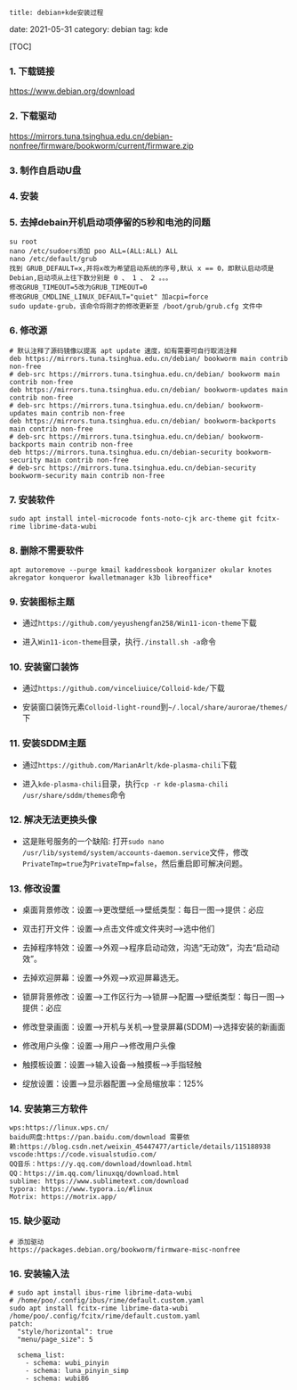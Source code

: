 	title: debian+kde安装过程
date: 2021-05-31
category: debian
tag: kde

[TOC]

### 1. 下载链接

<https://www.debian.org/download>

### 2. 下载驱动

<https://mirrors.tuna.tsinghua.edu.cn/debian-nonfree/firmware/bookworm/current/firmware.zip>

### 3. 制作自启动U盘

### 4. 安装

### 5. 去掉debain开机启动项停留的5秒和电池的问题

```
su root
nano /etc/sudoers添加 poo ALL=(ALL:ALL) ALL
nano /etc/default/grub
找到 GRUB_DEFAULT=x,并将x改为希望启动系统的序号,默认 x == 0，即默认启动项是 Debian,启动项从上往下数分别是 0 、 1 、 2 。。。
修改GRUB_TIMEOUT=5改为GRUB_TIMEOUT=0
修改GRUB_CMDLINE_LINUX_DEFAULT="quiet" 加acpi=force
sudo update-grub，该命令将刚才的修改更新至 /boot/grub/grub.cfg 文件中
```

### 6. 修改源

```
# 默认注释了源码镜像以提高 apt update 速度，如有需要可自行取消注释
deb https://mirrors.tuna.tsinghua.edu.cn/debian/ bookworm main contrib non-free
# deb-src https://mirrors.tuna.tsinghua.edu.cn/debian/ bookworm main contrib non-free
deb https://mirrors.tuna.tsinghua.edu.cn/debian/ bookworm-updates main contrib non-free
# deb-src https://mirrors.tuna.tsinghua.edu.cn/debian/ bookworm-updates main contrib non-free
deb https://mirrors.tuna.tsinghua.edu.cn/debian/ bookworm-backports main contrib non-free
# deb-src https://mirrors.tuna.tsinghua.edu.cn/debian/ bookworm-backports main contrib non-free
deb https://mirrors.tuna.tsinghua.edu.cn/debian-security bookworm-security main contrib non-free
# deb-src https://mirrors.tuna.tsinghua.edu.cn/debian-security bookworm-security main contrib non-free
```

### 7. 安装软件

`sudo apt install intel-microcode fonts-noto-cjk arc-theme git fcitx-rime librime-data-wubi`

### 8. 删除不需要软件

`apt autoremove --purge kmail kaddressbook korganizer okular knotes akregator konqueror kwalletmanager k3b libreoffice*`

### 9. 安装图标主题

- 通过`https://github.com/yeyushengfan258/Win11-icon-theme`下载

- 进入`Win11-icon-theme`目录，执行`./install.sh -a`命令

### 10. 安装窗口装饰

- 通过`https://github.com/vinceliuice/Colloid-kde/`下载

- 安装窗口装饰元素`Colloid-light-round`到`~/.local/share/aurorae/themes/`下

### 11. 安装SDDM主题

- 通过`https://github.com/MarianArlt/kde-plasma-chili`下载

- 进入`kde-plasma-chili`目录，执行`cp -r kde-plasma-chili /usr/share/sddm/themes`命令

### 12. 解决无法更换头像

- 这是账号服务的一个缺陷: 打开`sudo nano /usr/lib/systemd/system/accounts-daemon.service`文件，修改`PrivateTmp=true`为`PrivateTmp=false`，然后重启即可解决问题。

### 13. 修改设置

- 桌面背景修改：设置-->更改壁纸-->壁纸类型：每日一图-->提供：必应

- 双击打开文件：设置-->点击文件或文件夹时-->选中他们

- 去掉程序特效：设置-->外观-->程序启动动效，沟选“无动效”，沟去“启动动效”。

- 去掉欢迎屏幕：设置-->外观-->欢迎屏幕选无。

- 锁屏背景修改：设置-->工作区行为-->锁屏-->配置-->壁纸类型：每日一图-->提供：必应

- 修改登录画面：设置-->开机与关机-->登录屏幕(SDDM)-->选择安装的新画面

- 修改用户头像：设置-->用户-->修改用户头像

- 触摸板设置：设置-->输入设备-->触摸板-->手指轻触

- 绽放设置：设置-->显示器配置-->全局缩放率：125%

### 14. 安装第三方软件

```
wps:https://linux.wps.cn/
baidu网盘:https://pan.baidu.com/download 需要依赖:https://blog.csdn.net/weixin_45447477/article/details/115188938
vscode:https://code.visualstudio.com/
QQ音乐：https://y.qq.com/download/download.html
QQ：https://im.qq.com/linuxqq/download.html
sublime: https://www.sublimetext.com/download
typora: https://www.typora.io/#linux
Motrix: https://motrix.app/
```

### 15. 缺少驱动

```
# 添加驱动
https://packages.debian.org/bookworm/firmware-misc-nonfree
```

### 16. 安装输入法

```
# sudo apt install ibus-rime librime-data-wubi
# /home/poo/.config/ibus/rime/default.custom.yaml
sudo apt install fcitx-rime librime-data-wubi
/home/poo/.config/fcitx/rime/default.custom.yaml
patch:
  "style/horizontal": true
  "menu/page_size": 5

  schema_list:
    - schema: wubi_pinyin
    - schema: luna_pinyin_simp
    - schema: wubi86
```